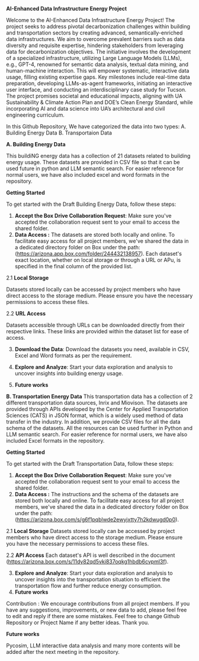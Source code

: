 **AI-Enhanced Data Infrastructure Energy Project**

Welcome to the  AI-Enhanced Data Infrastructure Energy Project! The project seeks to address pivotal decarbonization challenges within building and transportation sectors by creating advanced, semantically-enriched data infrastructures. We aim to overcome prevalent barriers such as data diversity and requisite expertise, hindering stakeholders from leveraging data for decarbonization objectives. The initiative involves the development of a specialized infrastructure, utilizing Large Language Models (LLMs), e.g., GPT-4, renowned for semantic data analysis, textual data mining, and human-machine interaction. This will empower systematic, interactive data usage, filling existing expertise gaps. Key milestones include real-time data preparation, developing LLMs-as-agent frameworks, initiating an interactive user interface, and conducting an interdisciplinary case study for Tucson. The project promises societal and educational impacts, aligning with UA Sustainability & Climate Action Plan and DOE’s Clean Energy Standard, while incorporating AI and data science into UA’s architectural and civil engineering curriculum.

In this Github Repository, We have categorized the data into two types:
A. Building Energy Data
B. Transportaion Data

**A. Building Energy Data**

This buildiNG energy data has a collection of 21 datasets related to building energy usage. These datasets are provided in CSV file so that it can be used future in python and LLM semantic search. For easier reference for normal users, we have also included excel and word formats in the repository. 

**Getting Started**

To get started with the Draft Building Energy Data, follow these steps:

1. **Accept the Box Drive Collaboration Request**: Make sure you've accepted the collaboration request sent to your email to access the shared folder.
2. **Data Access :**
The datasets are stored both locally and online. To facilitate easy access for all project members, we've shared the data in a dedicated directory folder on Box under the path: (https://arizona.app.box.com/folder/244432138957). Each dataset's exact location, whether on local storage or through a URL or APu, is specified in the final column of the provided list.

2.1 **Local Storage**

Datasets stored locally can be accessed by project members who have direct access to the storage medium. Please ensure you have the necessary permissions to access these files.

2.2 **URL Access**

Datasets accessible through URLs can be downloaded directly from their respective links. These links are provided within the dataset list for ease of access.

3. **Download the Data**: Download the datasets you need, available in CSV, Excel and Word formats as per the requirement.
   
   
4.  **Explore and Analyze**: Start your data exploration and analysis to uncover insights into building energy usage.
  
5. **Future works**



**B. Transportation Energy Data**
This transportation data has a collection of 2 different transportation data sources, Inrix and Miovison. The datasets are provided through APIs developed by the Center for Applied Transportation Sciences (CATS) in JSON format, which is a widely used method of data transfer in the industry. In addition, we provide CSV files for all the data schema of the datasets. All the resources can be used further in Python and LLM semantic search. For easier reference for normal users, we have also included Excel formats in the repository. 

**Getting Started**

To get started with the Draft Transportation Data, follow these steps:

1. **Accept the Box Drive Collaboration Request**: Make sure you've accepted the collaboration request sent to your email to access the shared folder.
2. **Data Access :**
The instructions and the schema of the datasets are stored both locally and online. To facilitate easy access for all project members, we've shared the data in a dedicated directory folder on Box under the path: (https://arizona.box.com/s/g6f1pqblwde2ewyjxtty7h2kdwugd0p0). 

2.1 **Local Storage**
Datasets stored locally can be accessed by project members who have direct access to the storage medium. Please ensure you have the necessary permissions to access these files.

2.2 **API Access**
Each dataset's API is well described in the document (https://arizona.box.com/s/11dy82qd5vki837oqkg1hbdb6cvpml3f).

3.  **Explore and Analyze**: Start your data exploration and analysis to uncover insights into the transportation situation to efficient the transportation flow and further reduce energy consumption.
4. **Future works**




Contribution : We encourage contributions from all project members. If you have any suggestions, improvements, or new data to add, please feel free to edit and reply if there are some mistakes. Feel free to change Github Repository or Project Name if any better ideas.
Thank you.






**Future works**

Pycosim, LLM interactive data analysis and many more contents will be added after the next meeting  in the repository.

